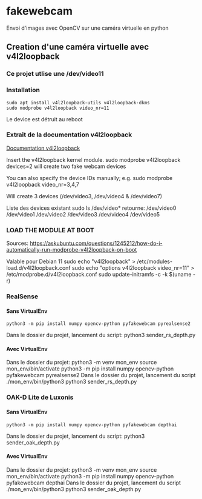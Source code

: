 # fakewebcam
Envoi d'images avec OpenCV sur une caméra virtuelle en python


## Creation d'une caméra virtuelle avec v4l2loopback

### Ce projet utlise une /dev/video11

### Installation
    sudo apt install v4l2loopback-utils v4l2loopback-dkms
    sudo modprobe v4l2loopback video_nr=11

Le device est détruit au reboot

### Extrait de la documentation v4l2loopback
[Documentation v4l2loopback](https://github.com/umlaeute/v4l2loopback)

Insert the v4l2loopback kernel module.
    sudo modprobe v4l2loopback devices=2
will create two fake webcam devices

You can also specify the device IDs manually; e.g.
    sudo modprobe v4l2loopback video_nr=3,4,7

Will create 3 devices (/dev/video3, /dev/video4 & /dev/video7)

Liste des devices existant
    sudo ls /dev/video*
retourne:
    /dev/video0  /dev/video1  /dev/video2  /dev/video3  /dev/video4  /dev/video5

### LOAD THE MODULE AT BOOT
Sources: https://askubuntu.com/questions/1245212/how-do-i-automatically-run-modprobe-v4l2loopback-on-boot

Valable pour Debian 11
    sudo echo "v4l2loopback" > /etc/modules-load.d/v4l2loopback.conf
    sudo echo "options v4l2loopback video_nr=11" > /etc/modprobe.d/v4l2loopback.conf
    sudo update-initramfs -c -k $(uname -r)

### RealSense
#### Sans VirtualEnv
    python3 -m pip install numpy opencv-python pyfakewebcam pyrealsense2
Dans le dossier du projet, lancement du script:
    python3 sender_rs_depth.py

#### Avec VirtualEnv
Dans le dossier du projet:
    python3 -m venv mon_env
    source mon_env/bin/activate
    python3 -m pip install numpy opencv-python pyfakewebcam pyrealsense2
Dans le dossier du projet, lancement du script
    ./mon_env/bin/python3 python3 sender_rs_depth.py

### OAK-D Lite de Luxonis
#### Sans VirtualEnv
    python3 -m pip install numpy opencv-python pyfakewebcam depthai
Dans le dossier du projet, lancement du script:
    python3 sender_oak_depth.py

#### Avec VirtualEnv
Dans le dossier du projet:
    python3 -m venv mon_env
    source mon_env/bin/activate
    python3 -m pip install numpy opencv-python pyfakewebcam depthai
Dans le dossier du projet, lancement du script
    ./mon_env/bin/python3 python3 sender_oak_depth.py
